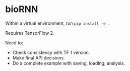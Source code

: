 # bioRNN

Within a virtual environment, run `pip install -e .`

Requires TensorFlow 2.

Need to:
- Check consistency with TF 1 version.
- Make final API decisions.
- Do a complete example with saving, loading, analysis.
